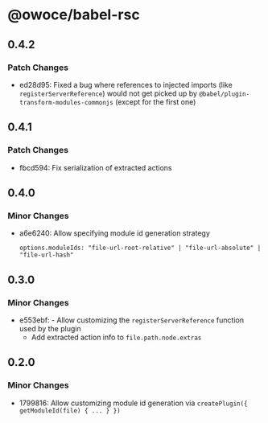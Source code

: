 # @owoce/babel-rsc

## 0.4.2

### Patch Changes

- ed28d95: Fixed a bug where references to injected imports (like `registerServerReference`) would not get picked up by `@babel/plugin-transform-modules-commonjs` (except for the first one)

## 0.4.1

### Patch Changes

- fbcd594: Fix serialization of extracted actions

## 0.4.0

### Minor Changes

- a6e6240: Allow specifying module id generation strategy

  ```
  options.moduleIds: "file-url-root-relative" | "file-url-absolute" | "file-url-hash"
  ```

## 0.3.0

### Minor Changes

- e553ebf: - Allow customizing the `registerServerReference` function used by the plugin
  - Add extracted action info to `file.path.node.extras`

## 0.2.0

### Minor Changes

- 1799816: Allow customizing module id generation via `createPlugin({ getModuleId(file) { ... } })`
